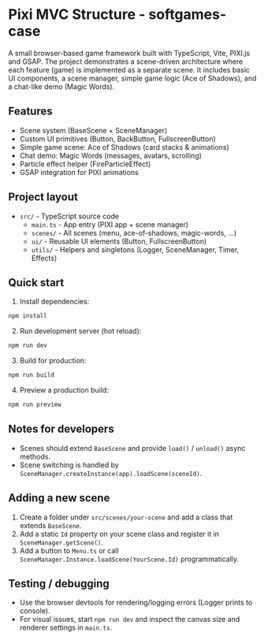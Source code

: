 # Pixi MVC Structure - softgames-case

A small browser-based game framework built with TypeScript, Vite, PIXI.js and GSAP. The project demonstrates a scene-driven architecture where each feature (game) is implemented as a separate scene. It includes basic UI components, a scene manager, simple game logic (Ace of Shadows), and a chat-like demo (Magic Words).

## Features
- Scene system (BaseScene + SceneManager)
- Custom UI primitives (Button, BackButton, FullscreenButton)
- Simple game scene: Ace of Shadows (card stacks & animations)
- Chat demo: Magic Words (messages, avatars, scrolling)
- Particle effect helper (FireParticleEffect)
- GSAP integration for PIXI animations

## Project layout
- `src/` - TypeScript source code
	- `main.ts` - App entry (PIXI app + scene manager)
	- `scenes/` - All scenes (menu, ace-of-shadows, magic-words, ...)
	- `ui/` - Reusable UI elements (Button, FullscreenButton)
	- `utils/` - Helpers and singletons (Logger, SceneManager, Timer, Effects)

## Quick start
1. Install dependencies:

```powershell
npm install
```

2. Run development server (hot reload):

```powershell
npm run dev
```

3. Build for production:

```powershell
npm run build
```

4. Preview a production build:

```powershell
npm run preview
```

## Notes for developers
- Scenes should extend `BaseScene` and provide `load()` / `unload()` async methods.
- Scene switching is handled by `SceneManager.createInstance(app).loadScene(sceneId)`.

## Adding a new scene
1. Create a folder under `src/scenes/your-scene` and add a class that extends `BaseScene`.
2. Add a static `Id` property on your scene class and register it in `SceneManager.getScene()`.
3. Add a button to `Menu.ts` or call `SceneManager.Instance.loadScene(YourScene.Id)` programmatically.

## Testing / debugging
- Use the browser devtools for rendering/logging errors (Logger prints to console).
- For visual issues, start `npm run dev` and inspect the canvas size and renderer settings in `main.ts`.
